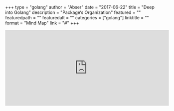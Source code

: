 +++
type = "golang"
author = "Abser"
date = "2017-06-22"
title = "Deep into Golang"
description = "Package‘s Organization"
featured = ""
featuredpath = ""
featuredalt = ""
categories = ["golang"]
linktitle = ""
format = "Mind Map"
link = "#"
+++

<iframe id="embed_dom" name="embed_dom" frameborder="0" style="display:block;width:525px; height:245px;" src="https://www.processon.com/embed/mind/5b8df2afe4b08faf8c42a0c4"></iframe>